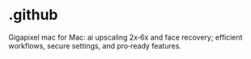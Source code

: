 # .github
Gigapixel mac for Mac: ai upscaling 2x‑6x and face recovery; efficient workflows, secure settings, and pro‑ready features.
